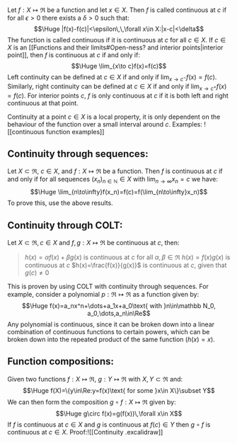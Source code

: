 Let $f:X\mapsto\Re$ be a function and let $x\in X$. Then $f$ is called continuous at $c$ if for all $\epsilon>0$ there exists a $\delta>0$ such that:$$\Huge |f(x)-f(c)|<\epsilon\,\,\forall x\in X:|x-c|<\delta$$The function is called continuous if it is continuous at $c$ for all $c\in X$. If $c\in X$ is an [[Functions and their limits#Open-ness? and interior points|interior point]], then $f$ is continuous at $c$ if and only if:$$\Huge \lim_{x\to c}f(x)=f(c)$$Left continuity can be defined at $c\in X$ if and only if $\lim_{x\to c^-}f(x)=f(c)$. Similarly, right continuity can be defined at $c\in X$ if and only if $\lim_{x\to c^+}f(x)=f(c)$. For interior points $c$, $f$ is only continuous at $c$ if it is both left and right continuous at that point.

Continuity at a point $c\in X$ is a local property, it is only dependent on the behaviour of the function over a small interval around $c$. Examples:
![[continuous function examples]]

## Continuity through sequences:

Let $X\subset\Re$, $c\in X$, and $f:X\mapsto\Re$ be a function. Then $f$ is continuous at $c$ if and only if for all sequences $(x_n)_{n\in\mathbb N}\in X$ with $\lim_{n\to\infty}x_n=c$ we have:$$\Huge \lim_{n\to\infty}f(x_n)=f(c)=f(\lim_{n\to\infty}x_n)$$To prove this, use the above results.

## Continuity through COLT:

Let $X\subset\Re,c\in X$ and $f,g:X\mapsto\Re$ be continuous at $c$, then:
> $h(x)=\alpha f(x)+\beta g(x)$ is continuous at $c$ for all $\alpha,\beta\in\Re$
> $h(x)=f(x)g(x)$ is continuous at $c$
> $h(x)=\frac{f(x)}{g(x)}$ is continuous at $c$, given that $g(c)\neq0$

This is proven by using COLT with continuity through sequences. For example, consider a polynomial $p:\Re\mapsto\Re$ as a function given by:$$\Huge f(x)=a_nx^n+\dots+a_1x+a_0\text{ with }n\in\mathbb N_0, a_0,\dots,a_n\in\Re$$Any polynomial is continuous, since it can be broken down into a linear combination of continuous functions to certain powers, which can be broken down into the repeated product of the same function ($h(x)=x$). 

## Function compositions:

Given two functions $f:X\mapsto\Re$, $g:Y\mapsto\Re$ with $X,Y\subset\Re$ and:$$\Huge f(X)=\{y\in\Re:y=f(x)\text{ for some }x\in X\}\subset Y$$We can then form the composition $g\circ f:X\mapsto\Re$ given by:$$\Huge g\circ f(x)=g(f(x))\,\forall x\in X$$If $f$ is continuous at $c\in X$ and $g$ is continuous at $f(c)\in Y$ then $g\circ f$ is continuous at $c\in X$. Proof:![[Continuity .excalidraw]]
